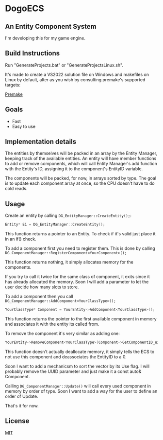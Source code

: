 # DogoECS
## An Entity Component System

 I'm developing this for my game engine.

## Build Instructions
Run "GenerateProjects.bat" or "GenerateProjectsLinux.sh".

It's made to create a VS2022 solution file on Windows and makefiles on Linux by default, alter as you wish by consulting premake's supported targets:

[Premake](https://premake.github.io/docs/using-premake)

## Goals
- Fast
- Easy to use

## Implementation details

The entities by themselves will be packed in an array by the Entity Manager, keeping track of the available entities.
An entity will have member functions to add or remove components, which will call Entity Manager's add function with the Entity's ID, assigning it to the component's EntityID variable.

The components will be packed, for now, in arrays sorted by type. The goal is to update each component array at once, so the CPU doesn't have to do cold reads.

## Usage


Create an entity by calling `DG_EntityManager::CreateEntity();`:
``` cpp
Entity* E1 = DG_EntityManager::CreateEntity();
```
This function returns a pointer to an Entity. To check if it's valid just place it in an if() check.

To add a component first you need to register them.
This is done by calling `DG_ComponentManager::RegisterComponent<YourComponent>();`

This function returns nothing, it simply allocates memory for the components.
 
If you try to call it twice for the same class of component, it exits since it has already allocated the memory. Soon I will add a parameter to let the user decide how many slots to store.

To add a component then you call `DG_ComponentManager::AddComponent<YourClassType>();`

``` cpp
YourClassType* Component = YourEntity->AddComponent<YourClassType>();
```


This function returns the pointer to the first available component in memory and associates it with the entity its called from.

To remove the component it's very similar as adding one:
``` cpp
YourEntity->RemoveComponent<YourClassType>(Component->GetComponentID_ui64());
```

This function doesn't actually deallocate memory, it simply tells the ECS to not use this component and deassociates the EntityID to a 0. 

Soon I want to add a mechanicsm to sort the vector by its Use flag. I will probably remove the UUID parameter and just make it a const auto& Component.

Calling `DG_ComponentManager::Update()` will call every used component in memory by order of type. Soon I want to add a way for the user to define an order of Update.

That's it for now.

## License

[MIT](https://choosealicense.com/licenses/mit/)
